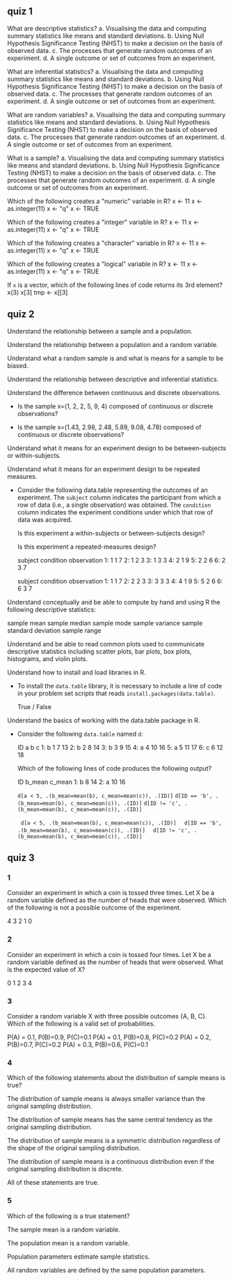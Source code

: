 ## quiz 1

What are descriptive statistics?
a. Visualising the data and computing summary statistics like means and standard deviations.
b. Using Null Hypothesis Significance Testing (NHST) to make a decision on the basis of observed data.
c. The processes that generate random outcomes of an experiment.
d. A single outcome or set of outcomes from an experiment.

What are inferential statistics?
a. Visualising the data and computing summary statistics like means and standard deviations.
b. Using Null Hypothesis Significance Testing (NHST) to make a decision on the basis of observed data.
c. The processes that generate random outcomes of an experiment.
d. A single outcome or set of outcomes from an experiment.

What are random variables?
a. Visualising the data and computing summary statistics like means and standard deviations.
b. Using Null Hypothesis Significance Testing (NHST) to make a decision on the basis of observed data.
c. The processes that generate random outcomes of an experiment.
d. A single outcome or set of outcomes from an experiment.

What is a sample?
a. Visualising the data and computing summary statistics like means and standard deviations.
b. Using Null Hypothesis Significance Testing (NHST) to make a decision on the basis of observed data.
c. The processes that generate random outcomes of an experiment.
d. A single outcome or set of outcomes from an experiment.

Which of the following creates a "numeric" variable in R?
x <- 11
x <- as.integer(11)
x <- "q"
x <- TRUE

Which of the following creates a "integer" variable in R?
x <- 11
x <- as.integer(11)
x <- "q"
x <- TRUE

Which of the following creates a "character" variable in R?
x <- 11
x <- as.integer(11)
x <- "q"
x <- TRUE

Which of the following creates a "logical" variable in R?
x <- 11
x <- as.integer(11)
x <- "q"
x <- TRUE

If `x` is a vector, which of the following lines of code returns its 3rd element?
x(3)
x[3]
tmp <- x[[3]


## quiz 2
Understand the relationship between a sample and a
population.

Understand the relationship between a population and a
random variable.

Understand what a random sample is and what is means for a
sample to be biased.

Understand the relationship between descriptive and
inferential statistics.

Understand the difference between continuous and discrete
observations.

- Is the sample x=(1, 2, 2, 5, 9, 4) composed of continuous
  or discrete observations?

- Is the sample x=(1.43, 2.98, 2.48, 5.89, 9.08, 4.78)
  composed of continuous or discrete observations?


Understand what it means for an experiment design to be
between-subjects or within-subjects.

Understand what it means for an experiment design to be
repeated measures.

- Consider the following data.table representing the
  outcomes of an experiment. The `subject` column indicates
  the participant from which a row of data (i.e., a single
  observation) was obtained. The `condition` column
  indicates the experiment conditions under which that row
  of data was acquired.
  
  Is this experiment a within-subjects or between-subjects design?

  Is this experiment a repeated-measures design?

    subject condition observation
  1:       1         1           7
  2:       1         2           3
  3:       1         3           3
  4:       2         1           9
  5:       2         2           6
  6:       2         3           7

    subject condition observation
  1:       1         1           7
  2:       2         2           3
  3:       3         3           3
  4:       4         1           9
  5:       5         2           6
  6:       6         3           7


Understand conceptually and be able to compute by hand and
using R the following descriptive statistics:

sample mean
sample median
sample mode
sample variance
sample standard deviation
sample range

Understand and be able to read common plots used to
communicate descriptive statistics including scatter plots,
bar plots, box plots, histograms, and violin plots.

Understand how to install and load libraries in R.

- To install the `data.table` library, it is necessary to
  include a line of code in your problem set scripts that
  reads `install.packages(data.table)`.
  
  True / False

Understand the basics of working with the data.table package
in R.

- Consider the following `data.table` named `d`:

    ID a  b  c
  1:  b 1  7 13
  2:  b 2  8 14
  3:  b 3  9 15
  4:  a 4 10 16
  5:  a 5 11 17
  6:  c 6 12 18

  Which of the following lines of code produces the
  following output?

    ID b_mean c_mean
  1:  b      8     14
  2:  a     10     16

  `d[a < 5, .(b_mean=mean(b), c_mean=mean(c)), .(ID)]`
  `d[ID == 'b', .(b_mean=mean(b), c_mean=mean(c)), .(ID)]`
  `d[ID != 'c', .(b_mean=mean(b), c_mean=mean(c)), .(ID)]`
  
  
  <code> d[a &lt; 5, .(b_mean=mean(b), c_mean=mean(c)), .(ID)] </code>
  <code> d[ID == 'b', .(b_mean=mean(b), c_mean=mean(c)), .(ID)] </code>
  <code> d[ID != 'c', .(b_mean=mean(b), c_mean=mean(c)), .(ID)] </code>


## quiz 3
### 1
Consider an experiment in which a coin is tossed three
times. Let X be a random variable defined as the number of
heads that were observed. Which of the following is not a
possible outcome of the experiment.

4
3
2
1
0


### 2
Consider an experiment in which a coin is tossed four times.
Let X be a random variable defined as the number of heads
that were observed. What is the expected value of X?

0
1
2
3
4


### 3
Consider a random variable X with three possible outcomes
{A, B, C}. Which of the following is a valid set of
probabilities.

P(A) = 0.1, P(B)=0.9, P(C)=0.1
P(A) = 0.1, P(B)=0.8, P(C)=0.2
P(A) = 0.2, P(B)=0.7, P(C)=0.2
P(A) = 0.3, P(B)=0.6, P(C)=0.1


### 4
Which of the following statements about the distribution of
sample means is true?

The distribution of sample means is always smaller variance
than the original sampling distribution.

The distribution of sample means has the same central
tendency as the original sampling distribution.

The distribution of sample means is a symmetric distribution
regardless of the shape of the original sampling
distribution.

The distribution of sample means is a continuous
distribution even if the original sampling distribution is
discrete.

All of these statements are true.


### 5
Which of the following is a true statement?

The sample mean is a random variable.

The population mean is a random variable.

Population parameters estimate sample statistics.

All random variables are defined by the same population parameters.
